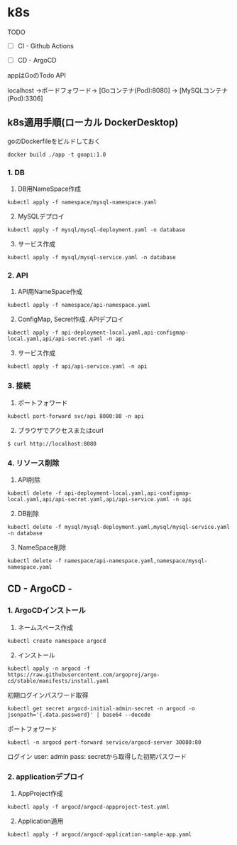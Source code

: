# k8s 

TODO

- [ ] CI - Github Actions 

- [ ] CD - ArgoCD


appはGoのTodo API

localhost →ポードフォワード→ [Goコンテナ(Pod):8080] → [MySQLコンテナ(Pod):3306]

## k8s適用手順(ローカル DockerDesktop)

goのDockerfileをビルドしておく

```
docker build ./app -t goapi:1.0
```


### 1. DB
1. DB用NameSpace作成
```
kubectl apply -f namespace/mysql-namespace.yaml
```


2. MySQLデプロイ
```
kubectl apply -f mysql/mysql-deployment.yaml -n database
```

3. サービス作成
```
kubectl apply -f mysql/mysql-service.yaml -n database
```

### 2. API

1. API用NameSpace作成
```
kubectl apply -f namespace/api-namespace.yaml 
```

2. ConfigMap, Secret作成. APIデプロイ
```
kubectl apply -f api-deployment-local.yaml,api-configmap-local.yaml,api/api-secret.yaml -n api
```

3. サービス作成
```
kubectl apply -f api/api-service.yaml -n api
```

### 3. 接続
1. ポートフォワード
```
kubectl port-forward svc/api 8080:80 -n api
```

2. ブラウザでアクセスまたはcurl
```
$ curl http://localhost:8080
```

### 4. リソース削除
1. API削除
```
kubectl delete -f api-deployment-local.yaml,api-configmap-local.yaml,api/api-secret.yaml,api/api-service.yaml -n api
```

2. DB削除
```
kubectl delete -f mysql/mysql-deployment.yaml,mysql/mysql-service.yaml -n database
```

3. NameSpace削除
```
kubectl delete -f namespace/api-namespace.yaml,namespace/mysql-namespace.yaml
```

## CD - ArgoCD -

### 1. ArgoCDインストール
1. ネームスペース作成
```
kubectl create namespace argocd
```

2. インストール
```
kubectl apply -n argocd -f https://raw.githubusercontent.com/argoproj/argo-cd/stable/manifests/install.yaml
```

初期ログインパスワード取得
```
kubectl get secret argocd-initial-admin-secret -n argocd -o jsonpath='{.data.password}' | base64 --decode
```

ポートフォワード
```
kubectl -n argocd port-forward service/argocd-server 30080:80
```

ログイン
user: admin
pass: secretから取得した初期パスワード

### 2. applicationデプロイ
1. AppProject作成
```
kubectl apply -f argocd/argocd-appproject-test.yaml
```

2. Application適用
```
kubectl apply -f argocd/argocd-application-sample-app.yaml
```